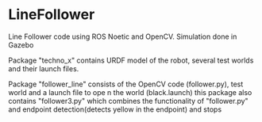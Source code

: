 # LineFollower
Line Follower code using ROS Noetic and OpenCV. Simulation done in Gazebo

Package "techno_x" contains URDF model of the robot, several test worlds and their launch files.

Package "follower_line" consists of the OpenCV code (follower.py), test world and a launch file to ope n the world (black.launch)
          this package also contains "follower3.py" which combines the functionality of "follower.py" and endpoint detection(detects yellow in the endpoint) and stops
